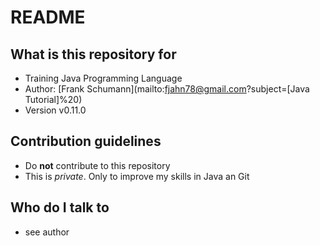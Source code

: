 # README

## What is this repository for

*   Training Java Programming Language
*   Author: [Frank Schumann](mailto:fjahn78@gmail.com?subject=[Java Tutorial]%20)
*   Version v0.11.0

## Contribution guidelines

*   Do __not__ contribute to this repository
*   This is _private_. Only to improve my skills in Java an Git

## Who do I talk to

*   see author
